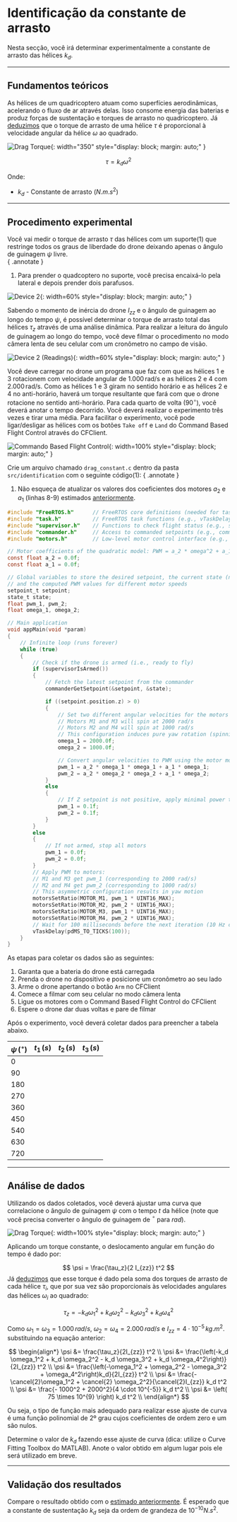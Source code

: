 # Identificação da constante de arrasto

Nesta secção, você irá determinar experimentalmente a constante de arrasto das hélices $k_d$.

---

## Fundamentos teóricos

As hélices de um quadricoptero atuam como superfícies aerodinâmicas, acelerando o fluxo de ar através delas. Isso consome energia das baterias e produz forças de sustentação e torques de arrasto no quadricoptero. Já [deduzimos](../basic_concepts/aerodynamics.md) que o torque de arrasto de uma hélice $\tau$ é proporcional à velocidade angular da hélice $\omega$ ao quadrado.
    
![Drag Torque](images/drag_torque.svg){: width="350" style="display: block; margin: auto;" }

$$
    \tau = k_d \omega^2
$$

Onde:

- $k_d$ - Constante de arrasto ($N.m.s^2$)   

---

## Procedimento experimental

Você vai medir o torque de arrasto $\tau$ das hélices com um suporte(1) que restringe todos os graus de liberdade do drone deixando apenas o ângulo de guinagem $\psi$ livre.  
{ .annotate }

1. Para prender o quadcoptero no suporte, você precisa encaixá-lo pela lateral e depois prender dois parafusos. 

![Device 2](images/device2.jpeg){: width=60% style="display: block; margin: auto;" }

Sabendo o momento de inércia do drone $I_{zz}$ e o ângulo de guinagem ao longo do tempo $\psi$, é possível determinar o torque de arrasto total das hélices $\tau_z$ através de uma análise dinâmica. Para realizar a leitura do ângulo de guinagem ao longo do tempo, você deve filmar o procedimento no modo câmera lenta de seu celular com um cronômetro no campo de visão.

![Device 2 (Readings)](images/device2_readings.jpeg){: width=60% style="display: block; margin: auto;" }

Você deve carregar no drone um programa que faz com que as hélices $1$ e $3$ rotacionem com velocidade angular de $1.000\,\text{rad/s}$ e as hélices $2$ e $4$ com $2.000\,\text{rad/s}$. Como as hélices $1$ e $3$ giram no sentido horário e as hélices $2$ e $4$ no anti-horário, haverá um torque resultante que fará com que o drone rotacione no sentido anti-horário. Para cada quarto de volta ($90^{\circ}$), você deverá anotar o tempo decorrido. Você deverá realizar o experimento três vezes e tirar uma média. Para facilitar o experimento, você pode ligar/desligar as hélices com os botões `Take off` e `Land` do Command Based Flight Control através do CFClient.

![Commando Based Flight Control](images/command_based_flight_control.png){: width=100% style="display: block; margin: auto;" }

Crie um arquivo chamado `drag_constant.c` dentro da pasta `src/identification` com o seguinte código(1):
{ .annotate }

1. Não esqueça de atualizar os valores dos coeficientes dos motores $a_2$ e $a_1$ (linhas 8-9) estimados [anteriormente](../identifications/motor_coeficientes.md).

```c title="drag_constant.c"
#include "FreeRTOS.h"      // FreeRTOS core definitions (needed for task handling and timing)
#include "task.h"          // FreeRTOS task functions (e.g., vTaskDelay)
#include "supervisor.h"    // Functions to check flight status (e.g., supervisorIsArmed)
#include "commander.h"     // Access to commanded setpoints (e.g., commanderGetSetpoint)
#include "motors.h"        // Low-level motor control interface (e.g., motorsSetRatio)

// Motor coefficients of the quadratic model: PWM = a_2 * omega^2 + a_1 * omega
const float a_2 = 0.0f;
const float a_1 = 0.0f;

// Global variables to store the desired setpoint, the current state (not used here),
// and the computed PWM values for different motor speeds
setpoint_t setpoint;
state_t state;
float pwm_1, pwm_2;
float omega_1, omega_2; 

// Main application
void appMain(void *param)
{
    // Infinite loop (runs forever)
    while (true)
    {
        // Check if the drone is armed (i.e., ready to fly)
        if (supervisorIsArmed())
        {
            // Fetch the latest setpoint from the commander
            commanderGetSetpoint(&setpoint, &state);

            if ((setpoint.position.z) > 0)
            {
                // Set two different angular velocities for the motors
                // Motors M1 and M3 will spin at 2000 rad/s
                // Motors M2 and M4 will spin at 1000 rad/s
                // This configuration induces pure yaw rotation (spinning in place)
                omega_1 = 2000.0f;
                omega_2 = 1000.0f;

                // Convert angular velocities to PWM using the motor model
                pwm_1 = a_2 * omega_1 * omega_1 + a_1 * omega_1;
                pwm_2 = a_2 * omega_2 * omega_2 + a_1 * omega_2;
            }
            else
            {
                // If Z setpoint is not positive, apply minimal power to all motors (for idle spin)
                pwm_1 = 0.1f;
                pwm_2 = 0.1f;
            }
        }
        else
        {
            // If not armed, stop all motors
            pwm_1 = 0.0f;
            pwm_2 = 0.0f;
        }
        // Apply PWM to motors:
        // M1 and M3 get pwm_1 (corresponding to 2000 rad/s)
        // M2 and M4 get pwm_2 (corresponding to 1000 rad/s)
        // This asymmetric configuration results in yaw motion
        motorsSetRatio(MOTOR_M1, pwm_1 * UINT16_MAX);
        motorsSetRatio(MOTOR_M2, pwm_2 * UINT16_MAX);
        motorsSetRatio(MOTOR_M3, pwm_1 * UINT16_MAX);
        motorsSetRatio(MOTOR_M4, pwm_2 * UINT16_MAX);
        // Wait for 100 milliseconds before the next iteration (10 Hz control loop)
        vTaskDelay(pdMS_TO_TICKS(100));
    }
}
```

As etapas para coletar os dados são as seguintes:

1. Garanta que a bateria do drone está carregada 
2. Prenda o drone no dispositivo e posicione um cronômetro ao seu lado
3. Arme o drone apertando o botão `Arm` no CFClient
4. Comece a filmar com seu celular no modo câmera lenta
5. Ligue os motores com o Command Based Flight Control do CFClient
6. Espere o drone dar duas voltas e pare de filmar

Após o experimento, você deverá coletar dados para preencher a tabela abaixo.

| $\psi \, (^{\circ})$ | $t_1 \, (s)$ | $t_2 \, (s)$ | $t_3 \, (s)$ |
|-------|----------|----------|----------|
| $0$ |          |          |          |
| $90$ |          |          |          |
| $180$ |          |          |          |
| $270$ |          |          |          |
| $360$ |          |          |          |
| $450$ |          |          |          |
| $540$ |          |          |          |
| $630$ |          |          |          |
| $720$ |          |          |          |


---

## Análise de dados

Utilizando os dados coletados, você deverá ajustar uma curva que correlacione o ângulo de guinagem $\psi$ com o tempo $t$ da hélice (note que você precisa converter o ângulo de guinagem de $^{\circ}$ para $rad$).

![Drag Torque](images/drag_torque_graph.svg){: width=100% style="display: block; margin: auto;" }


Aplicando um torque constante, o deslocamento angular em função do tempo é dado por:
    
$$
    \psi = \frac{\tau_z}{2 I_{zz}} t^2
$$
Já [deduzimos](../basic_concepts/mixer.md) que esse torque é dado pela soma dos torques de arrasto de cada hélice $\tau_i$, que por sua vez são proporcionais às velocidades angulares das hélices $\omega_i$ ao quadrado:

$$
    \tau_z = -k_d \omega_1^2 + k_d \omega_2^2 - k_d \omega_3^2 + k_d \omega_4^2
$$

Como $\omega_1 = \omega_3 = 1.000 \, rad/s$, $\omega_2 = \omega_4 = 2.000 \, rad/s$ e $I_{zz} = 4 \cdot 10^{-5} \, kg.m^2$. substituindo na equação anterior:

$$
\begin{align*}
    \psi &= \frac{\tau_z}{2I_{zz}} t^2 \\
    \psi &= \frac{\left(-k_d \omega_1^2 + k_d \omega_2^2 - k_d \omega_3^2 + k_d \omega_4^2\right)}{2I_{zz}} t^2 \\
    \psi &= \frac{\left(-\omega_1^2 + \omega_2^2 - \omega_3^2 + \omega_4^2\right)k_d}{2I_{zz}} t^2 \\
    \psi &= \frac{- \cancel{2}\omega_1^2 + \cancel{2} \omega_2^2}{\cancel{2}I_{zz}} k_d t^2 \\
    \psi &= \frac{- 1000^2 + 2000^2}{4 \cdot 10^{-5}} k_d t^2 \\
    \psi &= \left( 75 \times 10^{9} \right) k_d t^2 \\
\end{align*}
$$

Ou seja, o tipo de função mais adequado para realizar esse ajuste de curva é uma função polinomial de 2º grau cujos coeficientes de ordem zero e um são nulos.

Determine o valor de $k_d$ fazendo esse ajuste de curva (dica: utilize o Curve Fitting Toolbox do MATLAB). Anote o valor obtido em algum lugar pois ele será utilizado em breve.

---
    
## Validação dos resultados

Compare o resultado obtido com o [estimado anteriormente](../basic_concepts/aerodynamics.md). É esperado que a constante de sustentação $k_d$ seja da ordem de grandeza de $10^{-10}N.s^2$. 